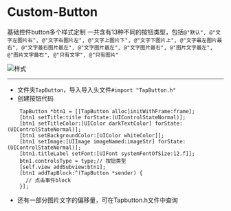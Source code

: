 # Custom-Button
基础控件button多个样式定制
一共含有13种不同的按钮类型，包括`@"默认", @"文字左图片右", @"文字右图片左", @"文字上图片下", @"文字下图片上", @"文字最左图片最右", @"文字最右图片最左", @"文字图片最左", @"文字图片最右", @"图片文字最左", @"图片文字最右", @"只有文字", @"只有图片"`

![样式](http://img0.ph.126.net/ZPWAufC_A4sRC0MSsSvmaQ==/6632640067326692922.png)
- - -
- 文件夹`TapButton`，导入导入头文件`#import "TapButton.h"`
- 创建按钮代码
```
    TapButton *btn1 = [[TapButton alloc]initWithFrame:frame];
    [btn1 setTitle:title forState:(UIControlStateNormal)];
    [btn1 setTitleColor:[UIColor darkTextColor] forState:(UIControlStateNormal)];
    [btn1 setBackgroundColor:[UIColor whiteColor]];
    [btn1 setImage:[UIImage imageNamed:imageStr] forState:(UIControlStateNormal)];
    [btn1.titleLabel setFont:[UIFont systemFontOfSize:12.f]];
    btn1.controlsType = type;// 按钮类型
    [self.view addSubview:btn1];
    [btn1 addTapBlock:^(TapButton *sender) {
      // 点击事件block    
    }];

```
- 还有一部分图片文字的偏移量，可在Tapbutton.h文件中查询
